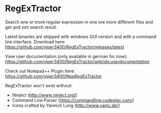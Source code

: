 # RegExTractor
Search one or more regular expression in one ore more different files and get and xml search result.

Latest binaries are shipped with windows GUI version and with a command line interface.
Download here: https://github.com/viper3400/RegExTractor/releases/latest

View user documentation (only available in german for now): https://github.com/viper3400/RegExTractor/wiki/de:userdocumentation

Check out Notepad++ Plugin here: https://github.com/viper3400/NppRegExTractor

RegExTractor won't exist without:
* Ninject (http://www.ninject.org/)
* Command Line Parser (https://commandline.codeplex.com/)
* Icons crafted by Yannick Lung (http://www.yanlu.de/)
